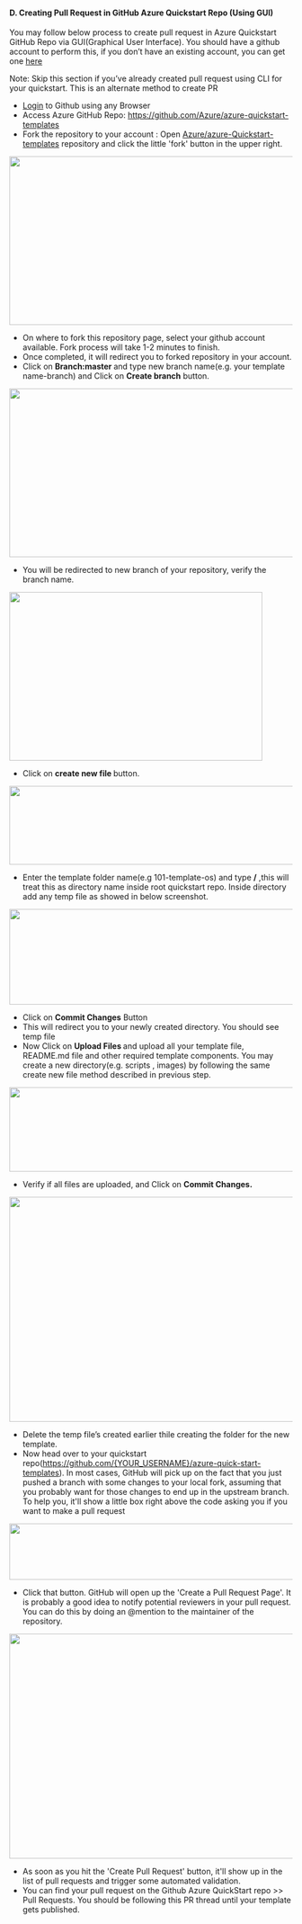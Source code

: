 <h4><b>D.	Creating Pull Request in GitHub Azure Quickstart Repo (Using GUI)</b></h4>
<p>You  may follow below process to create pull request in Azure Quickstart GitHub Repo  via GUI(Graphical User Interface). You  should have a github account to perform this, if you don&rsquo;t have an existing  account, you can get one <a href="https://github.com/join">here</a> </p>
<p>Note: Skip this section if you&rsquo;ve already created pull request  using CLI for your quickstart. This is an alternate method to create PR</p>
<ul>
  <li><a href="https://github.com/login">Login</a> to Github using any Browser </li>
  <li>Access  Azure GitHub Repo: <a href="https://github.com/Azure/azure-quickstart-templates">https://github.com/Azure/azure-quickstart-templates</a> </li>
  <li>Fork the  repository to your account : Open <a href="https://github.com/Azure/azure-quickstart-templates">Azure/azure-Quickstart-templates</a> repository and click  the little 'fork' button in the upper right. </li>
</ul>
<img src="Images/Images/6.jpg"  height="300" width="700"/><br/>
<ul>
  <li>On where to fork this repository  page, select your github account available. Fork process will take 1-2 minutes  to finish.</li>
  <li>Once completed, it will  redirect you to forked repository in your account. </li>
  <li>Click on <strong>Branch:master </strong>and type new branch name(e.g. your template  name-branch) and Click on <strong>Create branch</strong> button. </li>
</ul>
<img src="Images/Images/7.jpg"  height="300" width="700"/><br/>
<ul>
  <li>You will be redirected to new  branch of your repository, verify the branch name. </li>
</ul>
<img src="Images/Images/8.jpg"  height="300" width="450"/><br/>
<ul>
  <li>Click on <strong>create new file </strong>button. </li>
</ul>
<img src="Images/Images/9.jpg"  height="140" width="700"/><br/>
<ul>
  <li>Enter the template folder  name(e.g 101-template-os) and type <strong>/</strong> ,this will treat this as directory name inside root quickstart repo. Inside  directory add any temp file as showed in below screenshot. </li>
</ul>
<img src="Images/Images/10.jpg"  height="170" width="600"/><br/>
<ul>
  <li>Click on <strong>Commit Changes</strong> Button</li>
  <li>This will redirect you to your  newly created directory. You should see temp file</li>
  <li>Now Click on <strong>Upload Files </strong>and upload all your  template file, README.md file and other required template components. You may  create a new directory(e.g. scripts , images) by following the same create new  file method described in previous step. </li>
</ul>
<img src="Images/Images/11.jpg"  height="150" width="600"/><br/>
<ul>
  <li>Verify if all files are  uploaded, and Click on <strong>Commit Changes.</strong></li>
</ul>
<img src="Images/Images/12.jpg"  height="400" width="700"/><br/>
<ul>
  <li>Delete the temp file&rsquo;s created  earlier thile creating the folder for the new template. </li>
  <li>Now head over to your  quickstart repo(<a href="https://github.com/%7bYOUR_USERNAME%7d/azure-quick-start-templates">https://github.com/{YOUR_USERNAME}/azure-quick-start-templates</a>). In most cases, GitHub will pick up on the fact that you just  pushed a branch with some changes to your local fork, assuming that you  probably want for those changes to end up in the upstream branch. To help you,  it'll show a little box right above the code asking you if you want to make a  pull request </li>
</ul>
<img src="Images/Images/13.jpg"  height="100" width="700"/><br/>
<ul>
  <li>Click that button. GitHub will  open up the 'Create a Pull Request Page'. It is probably a good idea to notify  potential reviewers in your pull request. You can do this by doing an @mention  to the maintainer of the repository.</li>
</ul>
<img src="Images/Images/14.jpg"  height="400" width="700"/><br/>
<ul><li> As soon as you hit the 'Create  Pull Request' button, it'll show up in the list of pull requests and trigger  some automated validation.</><li>You can find your pull request  on the Github Azure QuickStart repo &gt;&gt; Pull Requests. You should be  following this PR thread until your template gets published.</li>
</ul></font>
